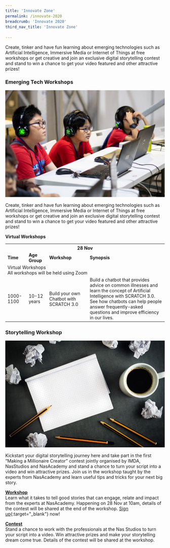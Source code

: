```yaml
---
title: 'Innovate Zone'
permalink: /innovate-2020
breadcrumb: 'Innovate 2020'
third_nav_title: 'Innovate Zone'

---
```


Create, tinker and have fun learning about emerging technologies such as Artificial Intelligence, Immersive Media or Internet of Things at free workshops or get creative and join an exclusive digital storytelling contest and stand to win a chance to get your video featured and other attractive prizes! 


### **Emerging Tech Workshops**

![1](/images/innovate/Workshop.jpg)

Create, tinker and have fun learning about emerging technologies such as Artificial Intelligence, Immersive Media or Internet of Things at free workshops or get creative and join an exclusive digital storytelling contest and stand to win a chance to get your video featured and other attractive prizes! 

<b>Virtual Workshops</b>

<table>
  <tr>
    <th colspan="4"><b>28 Nov</b></th>
  </tr>
  <tr>
    <td><b>Time</b></td>
    <td><b>Age Group</b></td>
    <td><b>Workshop</b></td>
    <td><b>Synopsis</b></td>
  </tr>
  <tr>
    <td colspan="4">Virtual Workshops <br> All workshops will be held using Zoom</td>
  <tr>
    <td>1000-1100</td>
    <td>10-12 years</td>
    <td>Build your own Chatbot with SCRATCH 3.0</td>
  <td>Build a chatbot that provides advice on common illnesses and learn the concept of Artificial Intelligence with SCRATCH 3.0. <br>See how chatbots can help people answer frequently-asked questions and improve efficiency in our lives.</td>
</table>

### **Storytelling Workshop**

![2](/images/innovate/Storytelling.jpg)

Kickstart your digital storytelling journey here and take part in the first “Making a Millionaire Creator”  contest jointly organised by IMDA, NasStudios and NasAcademy and stand a chance to turn your script into a video and win attractive prizes. Join us in the workshop taught by the experts from NasAcademy and learn useful tips and tricks for your next big story.

<u><b>Workshop</b></u><br>
Learn what it takes to tell good stories that can engage, relate and impact from the experts at NasAcademy. Happening on 28 Nov at 10am, details of the contest will be shared at the end of the workshop. [Sign up](https://www.google.com){:target="_blank"} now!

<u><b>Contest</b></u><br>
Stand a chance to work with the professionals at the Nas Studios to turn your script into a video. Win attractive prizes and make your storytelling dream come true. Details of the contest will be shared at the workshop.

